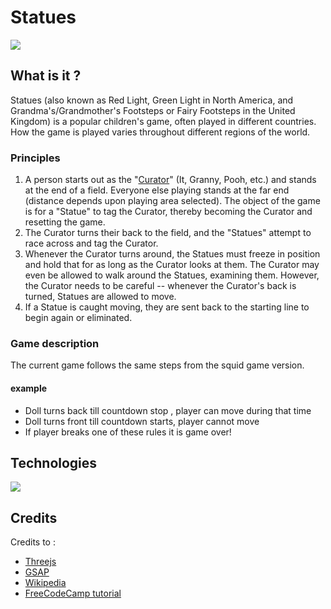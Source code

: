 # Statues

![](https://i.insider.com/614e3960b414c100186262d8?width=1000&format=jpeg&auto=webp)

## What is it ?

Statues (also known as Red Light, Green Light in North America, and Grandma's/Grandmother's Footsteps or Fairy Footsteps in the United Kingdom) is a popular children's game, often played in different countries. How the game is played varies throughout different regions of the world. 

### Principles

1.  A person starts out as the "[Curator](https://en.wikipedia.org/wiki/Curator "Curator")" (It, Granny, Pooh, etc.) and stands at the end of a field. Everyone else playing stands at the far end (distance depends upon playing area selected). The object of the game is for a "Statue" to tag the Curator, thereby becoming the Curator and resetting the game.
2.  The Curator turns their back to the field, and the "Statues" attempt to race across and tag the Curator.
3.  Whenever the Curator turns around, the Statues must freeze in position and hold that for as long as the Curator looks at them. The Curator may even be allowed to walk around the Statues, examining them. However, the Curator needs to be careful -- whenever the Curator's back is turned, Statues are allowed to move.
4.  If a Statue is caught moving, they are sent back to the starting line to begin again or eliminated.

### Game description

The current game follows the same steps from the squid game version. 

#### example

-  Doll turns back till countdown stop , player can move during that time
-  Doll turns front till countdown starts, player cannot move 
-  If player breaks one of these rules it is game over!

## Technologies


![](https://user-images.githubusercontent.com/30949385/58746251-e0446a00-8479-11e9-9396-4829edcf6afa.png)

## Credits

Credits to : 
* [Threejs](https://threejs.org)
* [GSAP](https://greensock.com/get-started/)
* [Wikipedia](https://en.wikipedia.org/wiki/Statues_(game))
* [FreeCodeCamp tutorial](https://www.youtube.com/watch?v=4HSxX-EKJjw)

